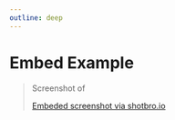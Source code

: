 ```yaml
---
outline: deep
---
```


# Embed Example

<blockquote class="shotbro-embed" cite="http://127.0.0.1:5174/embed/8e034891aea82df4">
    <p lang="en" dir="ltr">Screenshot of </p>
    <a href="https://shotbro.io">Embeded screenshot via shotbro.io</a>
</blockquote>

<script setup>

import {scanForEmbeds} from './shotbro-vitepress.js';
scanForEmbeds();

</script>
